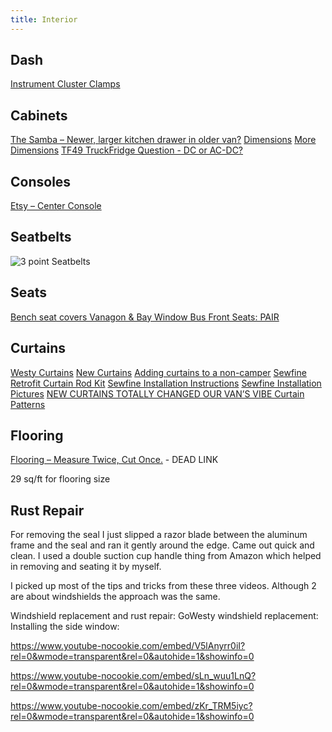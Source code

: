 ```yaml
---
title: Interior
---
```


## Dash
[Instrument Cluster Clamps](https://www.vanavation.com/instrument-cluster-clamps.html)

## Cabinets
[The Samba – Newer, larger kitchen drawer in older van?](https://www.thesamba.com/vw/forum/viewtopic.php?start=0&t=697589)
[Dimensions](https://www.thesamba.com/vw/forum/viewtopic.php?p=6964149#6964149)
[More Dimensions](https://shufti.files.wordpress.com/2009/11/westy1.pdf)
[TF49 TruckFridge Question - DC or AC-DC?](https://www.thesamba.com/vw/forum/viewtopic.php?t=697761)

## Consoles
[Etsy – Center Console](https://www.etsy.com/listing/926754413/center-console-for-vw-vanagon-t3)

## Seatbelts

![3 point Seatbelts](https://blotcdn.com/blog_b43c882cbfb74d38aa56c2ac00888c0a/_image_cache/2ace15a4-f0de-460d-bccf-1f00fff93d59.jpg)

## Seats

[Bench seat covers Vanagon & Bay Window Bus Front Seats: PAIR](https://smallcar.com/vanagon-bus-upgrades/climate-and-comfort/interior-parts)

## Curtains

[Westy Curtains](https://t3wiki.org/wiki/Westy_curtains)
[New Curtains](http://lietco.com/van-life/how-to-make-your-own-westfalia-curtains/)
[Adding curtains to a non-camper](https://www.vanagonhacks.com/2014/11/adding-curtains-to-a-non-camper-vanagon/)
[Sewfine Retrofit Curtain Rod Kit](https://sewfineproducts.com/Vanagon-New-Items)
[Sewfine Installation Instructions](https://sewfineproducts.com/Retro-Fit-Curtain-Rod-Installation)
[Sewfine Installation Pictures](https://sewfineproducts.com/Retrofit-Curtain-Rods-Bay-and-Vanagon)
[NEW CURTAINS TOTALLY CHANGED OUR VAN’S VIBE Curtain Patterns](http://lietco.com/van-life/how-to-make-your-own-westfalia-curtains/)

## Flooring

[Flooring – Measure Twice, Cut Once.]() - DEAD LINK

29 sq/ft for flooring size

## Rust Repair

For removing the seal I just slipped a razor blade between the aluminum frame and the seal and ran it gently around the edge. Came out quick and clean. I used a double suction cup handle thing from Amazon which helped in removing and seating it by myself.

I picked up most of the tips and tricks from these three videos. Although 2 are about windshields the approach was the same.

Windshield replacement and rust repair: GoWesty windshield replacement: Installing the side window: 

https://www.youtube-nocookie.com/embed/V5lAnyrr0iI?rel=0&wmode=transparent&rel=0&autohide=1&showinfo=0

https://www.youtube-nocookie.com/embed/sLn_wuu1LnQ?rel=0&wmode=transparent&rel=0&autohide=1&showinfo=0

https://www.youtube-nocookie.com/embed/zKr_TRM5iyc?rel=0&wmode=transparent&rel=0&autohide=1&showinfo=0